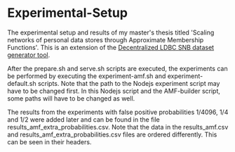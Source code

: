 # Experimental-Setup
The experimental setup and results of my master's thesis titled 'Scaling networks of personal data stores through Approximate Membership Functions'. This is an extension of the [Decentralized LDBC SNB dataset generator tool](https://github.com/rubensworks/ldbc-snb-decentralized).

After the prepare.sh and serve.sh scripts are executed, the experiments can be performed by executing the experiment-amf.sh and experiment-default.sh scripts. Note that the path to the Nodejs experiment script may have to be changed first. In this Nodejs script and the AMF-builder script, some paths will have to be changed as well.

The results from the experiments with false positive probabilities 1/4096, 1/4 and 1/2 were added later and can be found in the file results_amf_extra_probabilities.csv. Note that the data in the results_amf.csv and results_amf_extra_probabilities.csv files are ordered differently. This can be seen in their headers.
